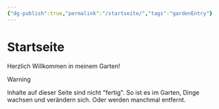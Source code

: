 ```yaml
---
{"dg-publish":true,"permalink":"/startseite/","tags":"gardenEntry"}
---
```



# Startseite

Herzlich Willkommen in meinem Garten!

> [!warning] 
> Inhalte auf dieser Seite sind nicht "fertig". So ist es im Garten, Dinge wachsen und verändern sich. Oder werden manchmal entfernt. 

